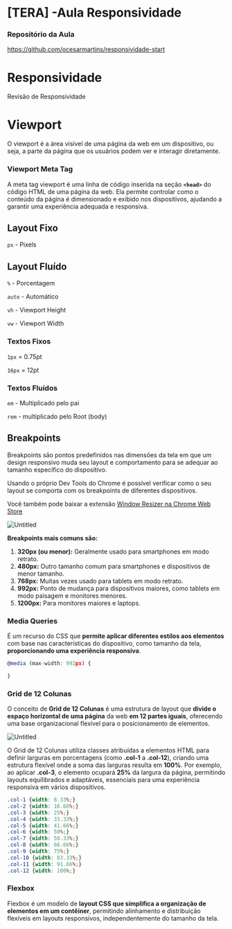 # [TERA]  -Aula Responsividade

### Repositório da Aula

https://github.com/ocesarmartins/responsividade-start

# Responsividade

Revisão de Responsividade

# Viewport

O viewport é a área visível de uma página da web em um dispositivo, ou seja, a parte da página que os usuários podem ver e interagir diretamente.

### Viewport Meta Tag

A meta tag viewport é uma linha de código inserida na seção **`<head>`** do código HTML de uma página da web. Ela permite controlar como o conteúdo da página é dimensionado e exibido nos dispositivos, ajudando a garantir uma experiência adequada e responsiva.

## Layout Fixo

`px` - Pixels

## Layout Fluído

`%` - Porcentagem

`auto` - Automático

`vh` - Viewport Height

`vw` - Viewport Width

### Textos Fixos

`1px` = 0.75pt

`16px` = 12pt

### Textos Fluídos

`em` - Multiplicado pelo pai

`rem` - multiplicado pelo Root (body) 

## Breakpoints

Breakpoints são pontos predefinidos nas dimensões da tela em que um design responsivo muda seu layout e comportamento para se adequar ao tamanho específico do dispositivo.

Usando o próprio Dev Tools do Chrome é possível verificar como o seu layout se comporta com os breakpoints de diferentes dispositivos.

Você também pode baixar a extensão [Window Resizer na Chrome Web Store](https://chrome.google.com/webstore/detail/window-resizer/kkelicaakdanhinjdeammmilcgefonfh) 

![Untitled](https://s3-us-west-2.amazonaws.com/secure.notion-static.com/df9f6602-c684-4a9f-8c78-0ccceb82b7ef/Untitled.png)

**********************************************************Breakpoints mais comuns são:**********************************************************

1. **320px (ou menor):** Geralmente usado para smartphones em modo retrato.
2. **480px:** Outro tamanho comum para smartphones e dispositivos de menor tamanho.
3. **768px:** Muitas vezes usado para tablets em modo retrato.
4. **992px:** Ponto de mudança para dispositivos maiores, como tablets em modo paisagem e monitores menores.
5. **1200px:** Para monitores maiores e laptops.

### Media Queries

É um recurso do CSS que **permite aplicar diferentes estilos aos elementos** com base nas características do dispositivo, como tamanho da tela, **proporcionando uma experiência responsiva**.

```jsx
@media (max-width: 992px) {

}
```

### Grid de 12 Colunas

O conceito de **Grid de 12 Colunas** é uma estrutura de layout que **divide o espaço horizontal de uma página** da web **em 12 partes iguais**, oferecendo uma base organizacional flexível para o posicionamento de elementos.

![Untitled](https://s3-us-west-2.amazonaws.com/secure.notion-static.com/8a4c51ad-8934-4b53-9c18-99a0fba02017/Untitled.png)

O Grid de 12 Colunas utiliza classes atribuídas a elementos HTML para definir larguras em porcentagens (como **.col-1** a **.col-12**), criando uma estrutura flexível onde a soma das larguras resulta em **100%**. Por exemplo, ao aplicar **.col-3**, o elemento ocupará **25%** da largura da página, permitindo layouts equilibrados e adaptáveis, essenciais para uma experiência responsiva em vários dispositivos.

```css
.col-1 {width: 8.33%;}
.col-2 {width: 16.66%;}
.col-3 {width: 25%;}
.col-4 {width: 33.33%;}
.col-5 {width: 41.66%;}
.col-6 {width: 50%;}
.col-7 {width: 58.33%;}
.col-8 {width: 66.66%;}
.col-9 {width: 75%;}
.col-10 {width: 83.33%;}
.col-11 {width: 91.66%;}
.col-12 {width: 100%;}
```

### Flexbox

Flexbox é um modelo de **layout CSS que simplifica a organização de elementos em um contêiner**, permitindo alinhamento e distribuição flexíveis em layouts responsivos, independentemente do tamanho da tela.